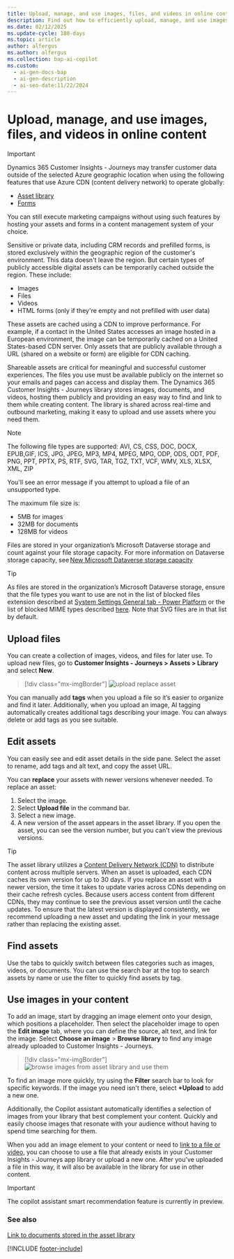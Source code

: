 ```yaml
---
title: Upload, manage, and use images, files, and videos in online content
description: Find out how to efficiently upload, manage, and use images, files, and videos in Dynamics 365 Customer Insights - Journeys. Streamline your content creation.
ms.date: 02/12/2025
ms.update-cycle: 180-days
ms.topic: article
author: alfergus
ms.author: alfergus
ms.collection: bap-ai-copilot
ms.custom:
  - ai-gen-docs-bap
  - ai-gen-description
  - ai-seo-date:11/22/2024
---
```


# Upload, manage, and use images, files, and videos in online content

> [!IMPORTANT]
> Dynamics 365 Customer Insights - Journeys may transfer customer data outside of the selected Azure geographic location when using the following features that use Azure CDN (content delivery network) to operate globally:
> -	[Asset library](upload-images-files.md)
> -	[Forms](real-time-marketing-form-overview.md)
>
> You can still execute marketing campaigns without using such features by hosting your assets and forms in a content management system of your choice.
>
> Sensitive or private data, including CRM records and prefilled forms, is stored exclusively within the geographic region of the customer's environment. This data doesn't leave the region. But certain types of publicly accessible digital assets can be temporarily cached outside the region. These include:
> -	Images
> -	Files
> -	Videos
> -	HTML forms (only if they're empty and not prefilled with user data)
> 
> These assets are cached using a CDN to improve performance. For example, if a contact in the United States accesses an image hosted in a European environment, the image can be temporarily cached on a United States-based CDN server. Only assets that are publicly available through a URL (shared on a website or form) are eligible for CDN caching. 

Shareable assets are critical for meaningful and successful customer experiences. The files you use must be available publicly on the internet so your emails and pages can access and display them. The Dynamics 365 Customer Insights - Journeys library stores images, documents, and videos, hosting them publicly and providing an easy way to find and link to them while creating content. The library is shared across real-time and outbound marketing, making it easy to upload and use assets where you need them. 

> [!NOTE]
> The following file types are supported: AVI, CS, CSS, DOC, DOCX, EPUB,GIF, ICS, JPG, JPEG, MP3, MP4, MPEG, MPG, ODP, ODS, ODT, PDF, PNG, PPT, PPTX, PS, RTF, SVG, TAR, TGZ, TXT, VCF, WMV, XLS, XLSX, XML, ZIP
>
> You'll see an error message if you attempt to upload a file of an unsupported type.
>
> The maximum file size is:
> - 5MB for images
> - 32MB for documents
> - 128MB for videos
>
> Files are stored in your organization’s Microsoft Dataverse storage and count against your file storage capacity. For more information on Dataverse storage capacity, see [New Microsoft Dataverse storage capacity](/power-platform/admin/capacity-storage)

> [!TIP]
> As files are stored in the organization’s Microsoft Dataverse storage, ensure that the file types you want to use are not in the list of blocked files extension described at [System Settings General tab - Power Platform](/power-platform/admin/system-settings-dialog-box-general-tab) or the list of blocked MIME types described [here](/power-platform/admin/settings-privacy-security#mime-type-validation). Note that SVG files are in that list by default.  

## Upload files

You can create a collection of images, videos, and files for later use. To upload new files, go to **Customer Insights - Journeys > Assets > Library** and select **New**.

> [!div class="mx-imgBorder"]
> ![upload replace asset](media/upload-new-images-from-library.png "upload replace asset")

You can manually add **tags** when you upload a file so it’s easier to organize and find it later. Additionally, when you upload an image, AI tagging automatically creates additional tags describing your image. You can always delete or add tags as you see suitable.

## Edit assets

You can easily see and edit asset details in the side pane. Select the asset to rename, add tags and alt text, and copy the asset URL.

You can **replace** your assets with newer versions whenever needed. To replace an asset:

1. Select the image.
1. Select **Upload file** in the command bar.
1. Select a new image.
1. A new version of the asset appears in the asset library. If you open the asset, you can see the version number, but you can't view the previous versions.

> [!TIP]
> The asset library utilizes a [Content Delivery Network (CDN)](cdn-disabling.md) to distribute content across multiple servers. When an asset is uploaded, each CDN caches its own version for up to 30 days. If you replace an asset with a newer version, the time it takes to update varies across CDNs depending on their cache refresh cycles. Because users access content from different CDNs, they may continue to see the previous asset version until the cache updates. To ensure that the latest version is displayed consistently, we recommend uploading a new asset and updating the link in your message rather than replacing the existing asset.

## Find assets

Use the tabs to quickly switch between files categories such as images, videos, or documents. You can use the search bar at the top to search assets by name or use the filter to quickly find assets by tag.

## Use images in your content

To add an image, start by dragging an image element onto your design, which positions a placeholder. Then select the placeholder image to open the **Edit image** tab, where you can define the source, alt text, and link for the image. Select **Choose an image** > **Browse library** to find any image already uploaded to Customer Insights - Journeys.

> [!div class="mx-imgBorder"]
> ![browse images from asset library and use them](media/use-images-from-library.png "browse images from asset library and use them")

To find an image more quickly, try using the **Filter** search bar to look for specific keywords. If the image you need isn't there, select **+Upload** to add a new one.

Additionally, the Copilot assistant automatically identifies a selection of images from your library that best complement your content. Quickly and easily choose images that resonate with your audience without having to spend time searching for them.

When you add an image element to your content or need to [link to a file or video](/dynamics365/marketing/real-time-marketing-email#link-to-documents-and-videos-stored-in-the-asset-library), you can choose to use a file that already exists in your Customer Insights - Journeys app library or upload a new one. After you've uploaded a file in this way, it will also be available in the library for use in other content.

> [!IMPORTANT]
> The copilot assistant smart recommendation feature is currently in preview.

### See also

[Link to documents stored in the asset library](/dynamics365/marketing/real-time-marketing-email#link-to-documents-and-videos-stored-in-the-asset-library)

[!INCLUDE [footer-include](./includes/footer-banner.md)]
